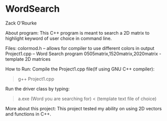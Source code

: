 # WordSearch
Zack O'Rourke


About program:
This C++ program is meant to search a 2D matrix to highlight keyword of user choice in command line.


Files:
colormod.h – allows for compiler to use different colors in output
Project1.cpp – Word Search program 
0505matrix,1520matrix,2020matrix - template 2D matrices


How to Run:
Compile the Project1.cpp file(If using GNU C++ compiler):
> g++ Project1.cpp

Run the driver class by typing:
> a.exe (Word you are searching for) < (template text file of choice)


More about this project:
This project tested my ability on using 2D vectors and functions in C++.
